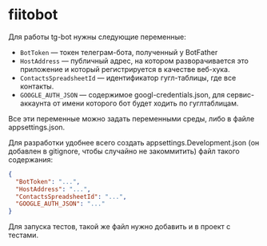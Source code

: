 # fiitobot

Для работы tg-bot нужны следующие переменные:

* `BotToken` — токен телеграм-бота, полученный у BotFather
* `HostAddress` — публичный адрес, на котором разворачивается это приложение и который регистрируется в качестве веб-хука.
* `ContactsSpreadsheetId` — идентификатор гугл-таблицы, где все контакты.
* `GOOGLE_AUTH_JSON` — содержимое googl-credentials.json, для сервис-аккаунта от имени которого бот будет ходить по гуглтаблицам.

Все эти переменные можно задать переменными среды, либо в файле appsettings.json. 

Для разработки удобнее всего создать appsettings.Development.json (он добавлен в gitignore, чтобы случайно не закоммитить) файл такого содержания:

```json
{
  "BotToken": "...",
  "HostAddress": "...",
  "ContactsSpreadsheetId": "...",
  "GOOGLE_AUTH_JSON": "..."
}
```

Для запуска тестов, такой же файл нужно добавить и в проект с тестами.
